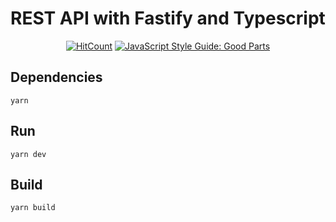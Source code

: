 # REST API with Fastify and Typescript
   
<div align="center">

  [![HitCount](http://hits.dwyl.com/saulr7/fastify-typescript-api.svg?style=flat-square)](http://hits.dwyl.com/saulr7/fastify-typescript-api)
  [![JavaScript Style Guide: Good Parts](https://img.shields.io/badge/code%20style-goodparts-brightgreen.svg?style=flat)](https://github.com/dwyl/goodparts "JavaScript The Good Parts")
  
</div>

## Dependencies

`yarn`

## Run

`yarn dev`

## Build

` yarn build ` 